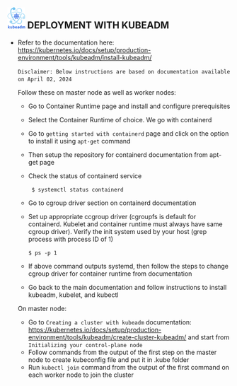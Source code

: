 ## <img src="https://github.com/ShivaniShah06/Kubernetes/raw/main/logos/Kubeadm.png" width="40"> DEPLOYMENT WITH KUBEADM

- Refer to the documentation here: https://kubernetes.io/docs/setup/production-environment/tools/kubeadm/install-kubeadm/

  `Disclaimer: Below instructions are based on documentation available on April 02, 2024`  

  Follow these on master node as well as worker nodes:
    - Go to Container Runtime page and install and configure prerequisites
    - Select the Container Runtime of choice. We go with containerd
    - Go to `getting started with containerd` page and click on the option to install it using `apt-get` command
    - Then setup the repository for containerd documentation from apt-get page
    - Check the status of containerd service
         
           $ systemctl status containerd
    - Go to cgroup driver section on containerd documentation
    - Set up appropriate ccgroup driver (cgroupfs is default for containerd. Kubelet and container runtime must always have same cgroup driver). Verify the init system used by your host (grep process with process ID of 1)
        
          $ ps -p 1
    -  If above command outputs systemd, then follow the steps to change cgroup driver for container runtime from documentation
    - Go back to the main documentation and follow instructions to install kubeadm, kubelet, and kubectl


    On master node:
    - Go to `Creating a cluster with kubeadm` documentation: https://kubernetes.io/docs/setup/production-environment/tools/kubeadm/create-cluster-kubeadm/ and start from `Initializing your control-plane node`
    - Follow commands from the output of the first step on the master node to create kubeconfig file and put it in .kube folder
    - Run `kubectl join` command from the output of the first command on each worker node to join the cluster
